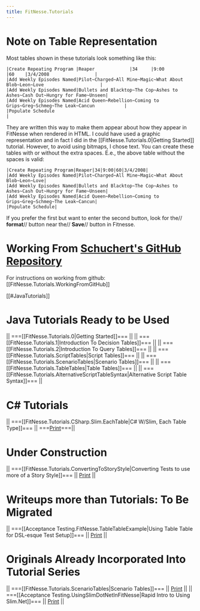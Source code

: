 ```yaml
---
title: FitNesse.Tutorials
---
```

# Note on Table Representation
Most tables shown in these tutorials look something like this:
```
|Create Repeating Program |Reaper             |34     |9:00          |60    |3/4/2008                 |
|Add Weekly Episodes Named|Pilot~Charged~All Mine~Magic~What About Blob~Leon~Love                     |
|Add Weekly Episodes Named|Bullets and Blacktop~The Cop~Ashes to Ashes~Cash Out~Hungry for Fame~Unseen|
|Add Weekly Episodes Named|Acid Queen~Rebellion~Coming to Grips~Greg~Schmeg~The Leak~Cancun           |
|Populate Schedule                                                                                    |
```

They are written this way to make them appear about how they appear in FitNesse when rendered in HTML. I could have used a graphic representation and in fact I did in the [[FitNesse.Tutorials.0|Getting Started]] tutorial. However, to avoid using bitmaps, I chose text. You can create these tables with or without the extra spaces. E.e., the above table without the spaces is valid:
```
|Create Repeating Program|Reaper|34|9:00|60|3/4/2008|
|Add Weekly Episodes Named|Pilot~Charged~All Mine~Magic~What About Blob~Leon~Love|
|Add Weekly Episodes Named|Bullets and Blacktop~The Cop~Ashes to Ashes~Cash Out~Hungry for Fame~Unseen|
|Add Weekly Episodes Named|Acid Queen~Rebellion~Coming to Grips~Greg~Schmeg~The Leak~Cancun|
|Populate Schedule|
```

If you prefer the first but want to enter the second button, look for the// **format**// button near the// **Save**// button in Fitnesse.

# Working From [Schuchert's GitHub Repository](http://github.com/schuchert/fitnesse-tutorials/tree/master)
For instructions on working from github: [[FitNesse.Tutorials.WorkingFromGitHub]]

[[#JavaTutorials]]
# Java Tutorials Ready to be Used
|| ===[[FitNesse.Tutorials.0|Getting Started]]=== ||
|| ===[[FitNesse.Tutorials.1|Introduction To Decision Tables]]=== ||
|| ===[[FitNesse.Tutorials.2|Introduction To Query Tables]]=== ||
|| ===[[FitNesse.Tutorials.ScriptTables|Script Tables]]=== ||
|| ===[[FitNesse.Tutorials.ScenarioTables|Scenario Tables]]=== ||
|| ===[[FitNesse.Tutorials.TableTables|Table Tables]]=== ||
|| ===[[FitNesse.Tutorials.AlternativeScriptTableSyntax|Alternative Script Table Syntax]]=== ||

# C# Tutorials
|| ===[[FitNesse.Tutorials.CSharp.Slim.EachTable|C# W/Slim, Each Table Type]]=== || ===[Print](http://schuchert.wikispaces.com/FitNesse.Tutorials.CSharp.Slim.EachTable?f=print)===||

# Under Construction
|| ===[[FitNesse.Tutorials.ConvertingToStoryStyle|Converting Tests to use more of a Story Style]]=== || [Print](http://schuchert.wikispaces.com/FitNesse.Tutorials.ConvertingToStoryStyle?f=print) ||

# Writeups more than Tutorials: To Be Migrated
|| ===[[Acceptance Testing.FitNesse.TableTableExample|Using Table Table for DSL-esque Test Setup]]=== || [Print](http://schuchert.wikispaces.com/Acceptance+Testing.FitNesse.TableTableExample?f=print) ||

# Originals Already Incorporated Into Tutorial Series
|| ===[[FitNesse.Tutorials.ScenarioTables|Scenario Tables]]=== || [Print](http://schuchert.wikispaces.com/FitNesse.Tutorials.ScenarioTables?f=print) ||
|| ===[[Acceptance Testing.UsingSlimDotNetInFitNesse|Rapid Intro to Using Slim.Net]]=== || [Print](http://schuchert.wikispaces.com/Acceptance+Testing.UsingSlimDotNetInFitNesse?f=print) ||